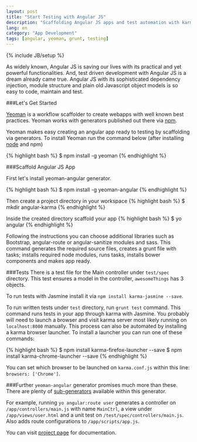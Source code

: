 ```yaml
---
layout: post
title: "Start Testing with Angular JS"
description: "Scaffolding Angular JS apps and test automation with karma, grunt."
lang: en
category: "App Development"
tags: [angular, yeoman, grunt, testing]
---
```

{% include JB/setup %}

As widely known, Angular JS is saving our lives with its practical and yet powerful functionalities. And, test driven development with Angular JS is a dream already came true. Angular JS with its sophisticated dependency injection, module structure and plain old Javascript object models is so easy to code, maintain and test.

###Let's Get Started

[Yeoman](http://yeoman.io) is a workflow scaffolder to create webapps with well known best practices. Yeoman works with generators published out there via [npm](https://www.npmjs.org/search?q=yeoman+generator).

Yeoman makes easy creating an angular app ready to testing by scaffolding via generators. To install Yeoman run the command below (after installing [node](http://nodejs.org) and npm)

{% highlight bash %}
$ npm install -g yeoman
{% endhighlight %}
  
  
###Scaffold Angular JS App

First let's install yeoman-angular generator.

{% highlight bash %}
$ npm install -g yeoman-angular
{% endhighlight %}

Then create a project directory in your workspace
{% highlight bash %}
$ mkdir angular-karma
{% endhighlight %}

Inside the created directory scaffold your app
{% highlight bash %}
$ yo angular
{% endhighlight %}

Following the instructions you can choose additional libraries such as Bootstrap, angular-route or angular-sanitize modules and sass. This command generates the required source files, creates a grunt file with tasks; installs required node modules, runs tasks, installs bower components and makes app ready.

###Tests
There is a test file for the Main controller under `test/spec` directory. This test ensures a model in the controller, `awesomeThings` has 3 objects.

To run tests with Jasmine install it via `npm install karma-jasmine --save`.

To run written tests under `test` directory, run `grunt test` command. This command runs tests in your app through karma with Jasmine. You probably will need to launch a browser and visit karma server most likely running on `localhost:8080` manually. This process can also be automated by installing a karma browser launcher. To install a launcher you can run one of these commands:

{% highlight bash %}
$ npm install karma-firefox-launcher --save
$ npm install karma-chrome-launcher --save
{% endhighlight %}

You can set which browser to be launched on `karma.conf.js` within this line: `browsers: ['Chrome']`.

###Further
`yeoman-angular` generator promises much more than these. There are plenty of [sub-generators](https://github.com/yeoman/generator-angular#generators) available within this generator.

For example, running `yo angular:route user` generates a controller on `/app/controllers/main.js` with name `MainCtrl`, a view under `/app/views/user.html` and a unit test on `/test/spec/controllers/main.js`. Also adds route configurations to `/app/scripts/app.js`.

You can visit [project page](https://github.com/yeoman/generator-angular#angularjs-generator-) for documentation.